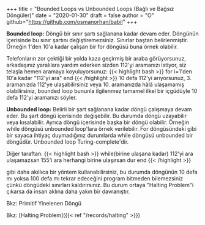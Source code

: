 +++
title = "Bounded Loops vs Unbounded Loops (Bağlı ve Bağsız Döngüler)"
date = "2020-01-30"
draft = false
author = "O"
github="https://github.com/osmanorhan/babil"
+++


**Bounded loop:** Döngü bir sınır şartı sağlanana kadar devam eder. Döngünün içerisinde bu sınır şartını değiştiremezsiniz. Sınırlar baştan belirlenmiştir. Örneğin 1'den 10'a kadar çalışan bir for döngüsü buna örnek olabilir. 

Telefonların zor çektiği bir yolda kaza geçirmiş bir araba görüyorsunuz, arkadaşınız yaralılara yardım ederken sizden 112'yi aramanızı istiyor, siz telaşla hemen aramaya koyuluyorsunuz:
{{< highlight bash >}}
for i=1'den 10'a kadar
	"112'yi ara"
end
{{< /highlight >}}
10 defa 112'yi arıyorsunuz, 3. aramanızda 112'ye ulaşabilirsiniz veya 10. aramanızda hâlâ ulaşamamış olabilirsiniz, bounded loop bununla ilgilenmez tamamel ilkel bir içgüdüyle 10 defa 112'yi aramanızı söyler.


**Unbounded loop:** Belirli bir şart sağlanana kadar döngü çalışmaya devam eder. Bu şart döngü içerisinde değişebilir. Bu durumda döngü uzayabilir veya kısalabilir. Ayrıca döngü içerisinde başka bir döngü olabilir. Örneğin while döngüsü unbounded loop'lara örnek verilebilir. For döngüsündeki gibi bir sayaca ihtiyaç duymadığınız durumlarda while döngüsü unbounded bir döngüdür.
Unbounded loop Turing-complete'dir. 

Diğer taraftan:
{{< highlight bash >}}
while(birine ulaşana kadar)
	112'yi ara
	ulaşamazsan 155'i ara
	herhangi birine ulaşırsan dur
end
{{< /highlight >}}

gibi daha akıllıca bir yöntem kullanabilirsiniz, bu durumda döngünün 10 defa mı yoksa 100 defa mı tekrar edeceğini program bitmeden bilemezsiniz çünkü döngüdeki sınırları kaldırırsınız. Bu durum ortaya "Halting Problem"i çıkarsa da insan aklına daha yakın bir davranıştır. 

Bkz: Primitif Yinelenen Döngü

Bkz: [Halting Problem]({{< ref "/records/halting" >}})

